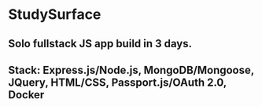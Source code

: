 # StudySurface

## Solo fullstack JS app build in 3 days.
## Stack: Express.js/Node.js, MongoDB/Mongoose, JQuery, HTML/CSS, Passport.js/OAuth 2.0, Docker
